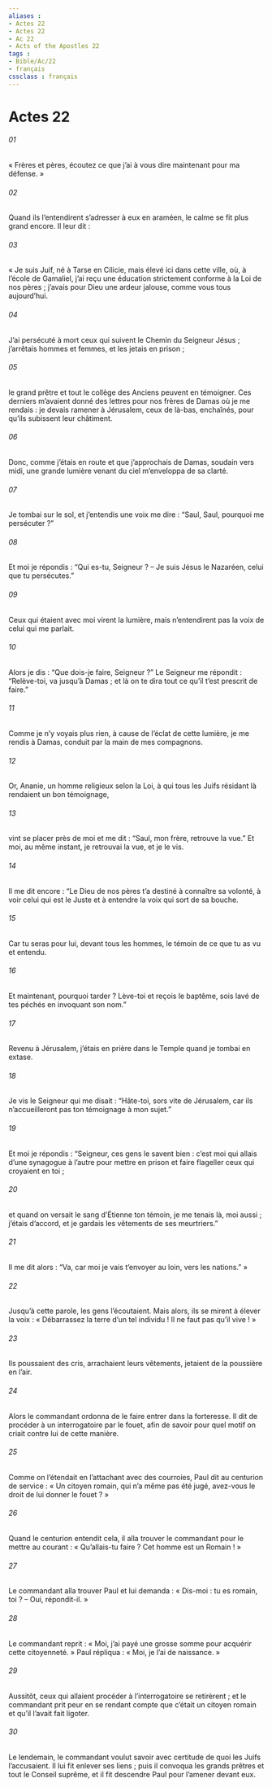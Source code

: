```yaml
---
aliases : 
- Actes 22
- Actes 22
- Ac 22
- Acts of the Apostles 22
tags : 
- Bible/Ac/22
- français
cssclass : français
---
```


# Actes 22

###### 01
« Frères et pères, écoutez ce que j’ai à vous dire maintenant pour ma défense. »
###### 02
Quand ils l’entendirent s’adresser à eux en araméen, le calme se fit plus grand encore. Il leur dit :
###### 03
« Je suis Juif, né à Tarse en Cilicie, mais élevé ici dans cette ville, où, à l’école de Gamaliel, j’ai reçu une éducation strictement conforme à la Loi de nos pères ; j’avais pour Dieu une ardeur jalouse, comme vous tous aujourd’hui.
###### 04
J’ai persécuté à mort ceux qui suivent le Chemin du Seigneur Jésus ; j’arrêtais hommes et femmes, et les jetais en prison ;
###### 05
le grand prêtre et tout le collège des Anciens peuvent en témoigner. Ces derniers m’avaient donné des lettres pour nos frères de Damas où je me rendais : je devais ramener à Jérusalem, ceux de là-bas, enchaînés, pour qu’ils subissent leur châtiment.
###### 06
Donc, comme j’étais en route et que j’approchais de Damas, soudain vers midi, une grande lumière venant du ciel m’enveloppa de sa clarté.
###### 07
Je tombai sur le sol, et j’entendis une voix me dire : “Saul, Saul, pourquoi me persécuter ?”
###### 08
Et moi je répondis : “Qui es-tu, Seigneur ? – Je suis Jésus le Nazaréen, celui que tu persécutes.”
###### 09
Ceux qui étaient avec moi virent la lumière, mais n’entendirent pas la voix de celui qui me parlait.
###### 10
Alors je dis : “Que dois-je faire, Seigneur ?” Le Seigneur me répondit : “Relève-toi, va jusqu’à Damas ; et là on te dira tout ce qu’il t’est prescrit de faire.”
###### 11
Comme je n’y voyais plus rien, à cause de l’éclat de cette lumière, je me rendis à Damas, conduit par la main de mes compagnons.
###### 12
Or, Ananie, un homme religieux selon la Loi, à qui tous les Juifs résidant là rendaient un bon témoignage,
###### 13
vint se placer près de moi et me dit : “Saul, mon frère, retrouve la vue.” Et moi, au même instant, je retrouvai la vue, et je le vis.
###### 14
Il me dit encore : “Le Dieu de nos pères t’a destiné à connaître sa volonté, à voir celui qui est le Juste et à entendre la voix qui sort de sa bouche.
###### 15
Car tu seras pour lui, devant tous les hommes, le témoin de ce que tu as vu et entendu.
###### 16
Et maintenant, pourquoi tarder ? Lève-toi et reçois le baptême, sois lavé de tes péchés en invoquant son nom.”
###### 17
Revenu à Jérusalem, j’étais en prière dans le Temple quand je tombai en extase.
###### 18
Je vis le Seigneur qui me disait : “Hâte-toi, sors vite de Jérusalem, car ils n’accueilleront pas ton témoignage à mon sujet.”
###### 19
Et moi je répondis : “Seigneur, ces gens le savent bien : c’est moi qui allais d’une synagogue à l’autre pour mettre en prison et faire flageller ceux qui croyaient en toi ;
###### 20
et quand on versait le sang d’Étienne ton témoin, je me tenais là, moi aussi ; j’étais d’accord, et je gardais les vêtements de ses meurtriers.”
###### 21
Il me dit alors : “Va, car moi je vais t’envoyer au loin, vers les nations.” »
###### 22
Jusqu’à cette parole, les gens l’écoutaient. Mais alors, ils se mirent à élever la voix : « Débarrassez la terre d’un tel individu ! Il ne faut pas qu’il vive ! »
###### 23
Ils poussaient des cris, arrachaient leurs vêtements, jetaient de la poussière en l’air.
###### 24
Alors le commandant ordonna de le faire entrer dans la forteresse. Il dit de procéder à un interrogatoire par le fouet, afin de savoir pour quel motif on criait contre lui de cette manière.
###### 25
Comme on l’étendait en l’attachant avec des courroies, Paul dit au centurion de service : « Un citoyen romain, qui n’a même pas été jugé, avez-vous le droit de lui donner le fouet ? »
###### 26
Quand le centurion entendit cela, il alla trouver le commandant pour le mettre au courant : « Qu’allais-tu faire ? Cet homme est un Romain ! »
###### 27
Le commandant alla trouver Paul et lui demanda : « Dis-moi : tu es romain, toi ? – Oui, répondit-il. »
###### 28
Le commandant reprit : « Moi, j’ai payé une grosse somme pour acquérir cette citoyenneté. » Paul répliqua : « Moi, je l’ai de naissance. »
###### 29
Aussitôt, ceux qui allaient procéder à l’interrogatoire se retirèrent ; et le commandant prit peur en se rendant compte que c’était un citoyen romain et qu’il l’avait fait ligoter.
###### 30
Le lendemain, le commandant voulut savoir avec certitude de quoi les Juifs l’accusaient. Il lui fit enlever ses liens ; puis il convoqua les grands prêtres et tout le Conseil suprême, et il fit descendre Paul pour l’amener devant eux.
